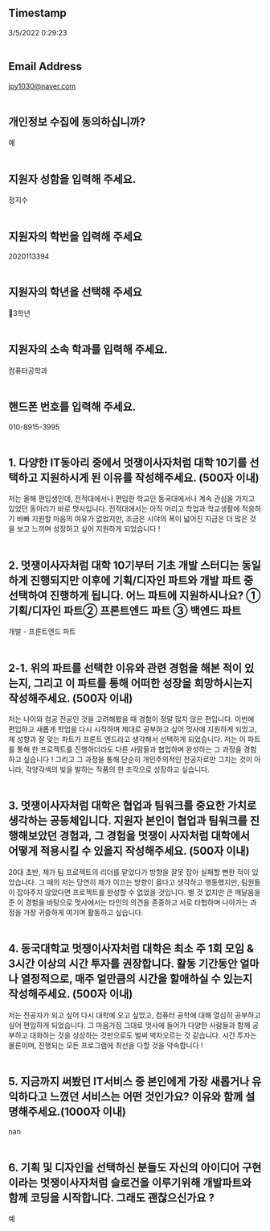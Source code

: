 ## Timestamp
3/5/2022 0:29:23<br><br>


## Email Address
jpy1030@naver.com<br><br>


## 개인정보 수집에 동의하십니까?
예<br><br>


## 지원자 성함을 입력해 주세요.
정지수<br><br>


## 지원자의 학번을 입력해 주세요
2020113394<br><br>


## 지원자의 학년을 선택해 주세요
3학년<br><br>


## 지원자의 소속 학과를 입력해 주세요.
컴퓨터공학과<br><br>


## 핸드폰 번호를 입력해 주세요.
010-8915-3995<br><br>


## 1. 다양한 IT동아리 중에서 멋쟁이사자처럼 대학 10기를 선택하고 지원하시게 된 이유를 작성해주세요. (500자 이내)
저는 올해 편입생인데, 전적대에서나 편입한 학교인 동국대에서나 계속 관심을 가지고 있었던 동아리가 바로 멋사입니다. 전적대에서는 아직 어리고 학업과 학교생활에 적응하기 바빠 지원할 마음의 여유가 없었지만, 조금은 시야의 폭이 넓어진 지금은 더 많은 것을 보고 느끼며 성장하고 싶어 지원하게 되었습니다 ! <br><br>


## 2. 멋쟁이사자처럼 대학 10기부터 기초 개발 스터디는 동일하게 진행되지만 이후에 기획/디자인 파트와 개발 파트 중 선택하여 진행하게 됩니다. 어느 파트에 지원하시나요? ① 기획/디자인 파트② 프론트엔드 파트  ③ 백엔드 파트
개발 - 프론트엔드 파트<br><br>


## 2-1. 위의 파트를 선택한 이유와 관련 경험을 해본 적이 있는지, 그리고 이 파트를 통해 어떠한 성장을 희망하시는지 작성해주세요. (500자 이내)
저는 나이와 컴공 전공인 것을 고려해봤을 때 경험이 정말 많지 않은 편입니다. 이번에 편입하고 새롭게 학업을 다시 시작하며 제대로 공부하고 싶어 멋사에 지원하게 되었고, 제 성향과 잘 맞는 파트가 프론트 엔드라고 생각해서 선택하게 되었습니다. 저는 이 파트를 통해 한 프로젝트를 진행하더라도 다른 사람들과 협업하며 완성하는 그 과정을 경험하고 싶습니다 ! 그리고 그 과정을 통해 단순히 개인주의적인 전공자로만 그치는 것이 아니라, 각양각색의 빛을 발하는 작품의 한 조각으로 성장하고 싶습니다. <br><br>


## 3. 멋쟁이사자처럼 대학은 협업과 팀워크를 중요한 가치로 생각하는 공동체입니다. 지원자 본인이 협업과 팀워크를 진행해보았던 경험과, 그 경험을 멋쟁이 사자처럼 대학에서 어떻게 적용시킬 수 있을지 작성해주세요. (500자 이내)
20대 초반, 제가 팀 프로젝트의 리더를 맡았다가 방향을 잘못 잡아 실패할 뻔한 적이 있었습니다. 그 때의 저는 당연히 제가 이끄는 방향이 옳다고 생각하고 행동했지만, 팀원들이 잡아주지 않았다면 프로젝트를 완성할 수 없었을 것입니다. 별 것 없지만 큰 깨달음을 준 이 경험을 바탕으로 멋사에서는 타인의 의견을 존중하고 서로 타협하며 나아가는 과정을 가장 귀중하게 여기며 활동하고 싶습니다. <br><br>


## 4. 동국대학교 멋쟁이사자처럼 대학은 최소 주 1회 모임 & 3시간 이상의 시간 투자를 권장합니다. 활동 기간동안 얼마나 열정적으로, 매주 얼만큼의 시간을 할애하실 수 있는지 작성해주세요. (500자 이내)
저는 전공자가 되고 싶어 다시 대학에 오고 싶었고, 컴퓨터 공학에 대해 열심히 공부하고 싶어 편입하게 되었습니다. 그 마음가짐 그대로 멋사에 들어가 다양한 사람들과 함께 공부하고 대화하는 것을 상상하는 것만으로도 벌써 벅차오르는 것 같습니다. 시간 투자는 물론이며, 진행되는 모든 프로그램에 최선을 다할 것을 약속합니다 ! <br><br>


## 5. 지금까지 써봤던 IT서비스 중 본인에게 가장 새롭거나 유익하다고 느꼈던 서비스는 어떤 것인가요? 이유와 함께 설명해주세요.(1000자 이내)
nan<br><br>


## 6. 기획 및 디자인을 선택하신 분들도 자신의 아이디어 구현이라는 멋쟁이사자처럼 슬로건을 이루기위해 개발파트와 함께 코딩을 시작합니다. 그래도 괜찮으신가요 ?
예<br><br>


